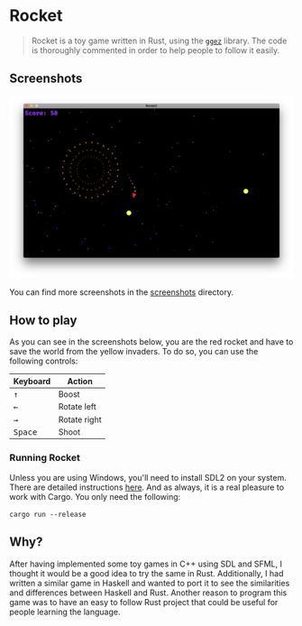 Rocket
======

> Rocket is a toy game written in Rust, using the [`ggez`](https://github.com/ggez/ggez) library. The code is thoroughly
commented in order to help people to follow it easily.

## Screenshots

![Screenshot](screenshots/gameplay2.png)

You can find more screenshots in the [screenshots] directory.

[screenshots]: screenshots/

## How to play

As you can see in the screenshots below, you are the red rocket and have to save the world from
the yellow invaders. To do so, you can use the following controls:

Keyboard                | Action
----------------------- | ------------
<kbd>&uparrow;</kbd>    | Boost
<kbd>&leftarrow;</kbd>  | Rotate left
<kbd>&rightarrow;</kbd> | Rotate right
<kbd>Space</kbd>        | Shoot

### Running Rocket

Unless you are using Windows, you'll need to install SDL2 on your system. There are detailed instructions [here](https://github.com/Rust-SDL2/rust-sdl2). And as always, it is a real pleasure to work with Cargo. You only need the following:

```
cargo run --release
```

## Why?

After having implemented some toy games in C++ using SDL and SFML, I thought it would be a
good idea to try the same in Rust. Additionally, I had written a similar game in Haskell and
wanted to port it to see the similarities and differences between Haskell and Rust. Another
reason to program this game was to have an easy to follow Rust project that could be useful
for people learning the language.
